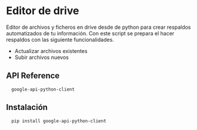
# Editor de drive

Editor de archivos y ficheros en drive desde de python para crear respaldos automatizados de tu información. Con este script se prepara el hacer respaldos con las siguiente funcionalidades.
- Actualizar archivos existentes
- Subir archivos nuevos



## API Reference

```http
  google-api-python-client
```

## Instalación

```http
  pip install google-api-python-client
```
